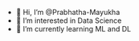 - 👋 Hi, I’m @Prabhatha-Mayukha
- 👀 I’m interested in Data Science
- 🌱 I’m currently learning ML and DL

<!---
Prabhatha-Mayukha/Prabhatha-Mayukha is a ✨ special ✨ repository because its `README.md` (this file) appears on your GitHub profile.
You can click the Preview link to take a look at your changes.
--->
